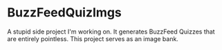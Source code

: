 # BuzzFeedQuizImgs
A stupid side project I'm working on.
It generates BuzzFeed Quizzes that are entirely pointless.
This project serves as an image bank.
